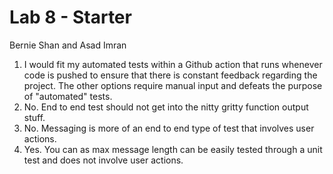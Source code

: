 # Lab 8 - Starter
Bernie Shan and Asad Imran

1. I would fit my automated tests within a Github action that runs whenever code is pushed to ensure that there is constant feedback regarding the project. The other options require manual input and defeats the purpose of "automated" tests.
2. No. End to end test should not get into the nitty gritty function output stuff.
3. No. Messaging is more of an end to end type of test that involves user actions.
4. Yes. You can as max message length can be easily tested through a unit test and does not involve user actions.